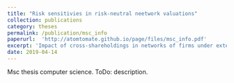 ```yaml
---
title: "Risk sensitivies in risk-neutral neetwork valuations"
collection: publications
category: theses
permalink: /publication/msc_info
paperurl:  'http://atomtomate.github.io/page/files/msc_info.pdf'
excerpt: 'Impact of cross-shareholdings in networks of firms under external shocks. Nils Bertschinger, Julian Stobbe (2018)'
date: 2019-04-14
---
```


Msc thesis computer science. ToDo: description.